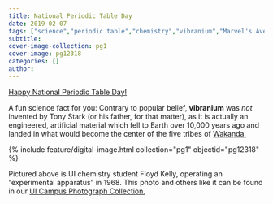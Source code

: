 ```yaml
---
title: National Periodic Table Day
date: 2019-02-07
tags: ["science","periodic table","chemistry","vibranium","Marvel's Avengers","Wakanda"]
subtitle: 
cover-image-collection: pg1
cover-image: pg12318
categories: []
author:
---
```


[Happy National Periodic Table Day!](http://www.periodictableday.org/)

A fun science fact for you: Contrary to popular belief, **vibranium** was *not* invented by Tony Stark (or his father, for that matter), as it is actually an engineered, artificial material which fell to Earth over 10,000 years ago and landed in what would become the center of the five tribes of [Wakanda.](http://marvelcinematicuniverse.wikia.com/wiki/Wakanda)

{% include feature/digital-image.html collection="pg1" objectid="pg12318" %}

Pictured above is UI chemistry student Floyd Kelly, operating an “experimental apparatus” in 1968. This photo and others like it can be found in our [UI Campus Photograph Collection.](https://www.lib.uidaho.edu/digital/campus/)

